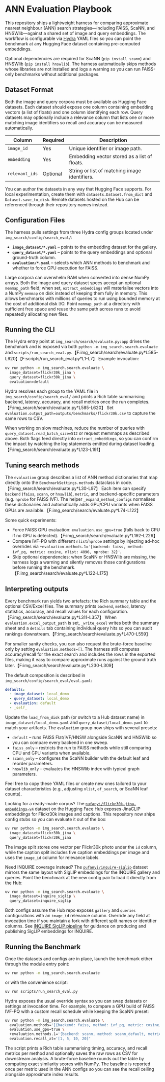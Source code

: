 # ANN Evaluation Playbook

This repository ships a lightweight harness for comparing approximate nearest
neighbour (ANN) search strategies—including FAISS, ScaNN, and HNSWlib—against a
shared set of image and query embeddings. The workflow is configurable via
[Hydra](https://hydra.cc/) YAML files so you can point the benchmark at any
Hugging Face dataset containing pre-computed embeddings.

Optional dependencies are required for ScaNN (`pip install scann`) and HNSWlib
(`pip install hnswlib`). The harness automatically skips methods whose
libraries are not installed and logs a warning so you can run FAISS-only
benchmarks without additional packages.

## Dataset Format

Both the image and query corpora must be available as Hugging Face datasets.
Each dataset should expose one column containing embedding vectors (a list of
floats) and one column identifying each row. Query datasets may optionally
include a relevance column that lists one or more matching image identifiers so
recall and accuracy can be measured automatically.

| Column           | Required | Description                                    |
|------------------|----------|------------------------------------------------|
| `image_id`       | Yes      | Unique identifier or image path.               |
| `embedding`      | Yes      | Embedding vector stored as a list of floats.   |
| `relevant_ids`   | Optional | String or list of matching image identifiers.  |

You can author the datasets in any way that Hugging Face supports. For local
experimentation, create them with `datasets.Dataset.from_dict` and
`Dataset.save_to_disk`. Remote datasets hosted on the Hub can be referenced
through their repository names instead.

## Configuration Files

The harness pulls settings from three Hydra config groups located under
`img_search/config/search_eval/`:

- **`image_dataset/*.yaml`** – points to the embedding dataset for the gallery.
- **`query_dataset/*.yaml`** – points to the query embeddings and optional
  ground-truth column.
- **`evaluation/*.yaml`** – selects which ANN methods to benchmark and whether
  to force GPU execution for FAISS.

Large corpora can overwhelm RAM when converted into dense NumPy arrays. Both the
image and query dataset specs accept an optional `memmap_path` field; when set,
`extract_embeddings` will materialise vectors into a NumPy `memmap` on disk
instead of keeping them fully in memory. This allows benchmarks with millions of
queries to run using bounded memory at the cost of additional disk I/O. Point
`memmap_path` at a directory with sufficient free space and reuse the same path
across runs to avoid repeatedly allocating new files.

## Running the CLI

The Hydra entry point at `img_search/search/evaluate.py:app` drives the benchmark and is
exposed via both `python -m img_search.search.evaluate` and
`scripts/run_search_eval.py`.【F:img_search/search/evaluate.py†L585-L620】【F:scripts/run_search_eval.py†L1-L7】 Example invocation:

```bash
uv run python -m img_search.search.evaluate \
  image_dataset=flickr30k_jina \
  query_dataset=flickr30k_jina \
  evaluation=default
```

Hydra resolves each group to the YAML file in `img_search/config/search_eval/` and prints a
Rich table summarising backend, latency, accuracy, and recall metrics once the run
completes.【F:img_search/search/evaluate.py†L585-L620】 Set
`evaluation.output_path=outputs/benchmarks/flickr30k.csv` to capture the same rows to CSV.

When working on slow machines, reduce the number of queries with
`query_dataset.read_batch_size=512` or request memmaps as described above. Both flags feed
directly into `extract_embeddings`, so you can confirm the impact by watching the log
statements emitted during dataset loading.【F:img_search/search/evaluate.py†L123-L191】

## Tuning search methods

The `evaluation` group describes a list of ANN method dictionaries that map directly onto
the `BenchmarkSettings.methods` dataclass in code.【F:img_search/search/evaluate.py†L30-L97】 Each item can specify `backend`
(`faiss`, `scann`, or `hnswlib`), `metric`, and backend-specific parameters (e.g.
`nprobe` for FAISS IVF). The helper `_expand_method_configs` normalises these dictionaries
and automatically adds GPU/CPU variants when FAISS GPUs are available.【F:img_search/search/evaluate.py†L74-L122】

Some quick experiments:

- Force FAISS GPU evaluation: `evaluation.use_gpu=true` (falls back to CPU if no GPU is
  detected).【F:img_search/search/evaluate.py†L192-L229】
- Compare IVF-PQ with different `nlist`/`nprobe` settings by injecting ad-hoc overrides via
  `+evaluation.methods.1='{backend: faiss, method: ivf_pq, metric: cosine, nlist: 4096, nprobe: 32}'`.
- Skip optional dependencies: when ScaNN or HNSWlib are missing, the harness logs a warning
  and silently removes those configurations before running the benchmark.【F:img_search/search/evaluate.py†L122-L175】

## Interpreting outputs

Every benchmark run yields two artefacts: the Rich summary table and the optional CSV/Excel
files. The summary prints `backend`, `method`, latency statistics, accuracy, and recall
values for each configuration.【F:img_search/search/evaluate.py†L311-L357】 When
`evaluation.excel_output_path` is set, `_write_excel` writes both the summary sheet and a
`details` tab containing individual query hits so you can audit rankings downstream.【F:img_search/search/evaluate.py†L470-L559】

For smaller sanity checks, you can also request the brute-force baseline only by setting
`evaluation.methods=[]`. The harness still computes accuracy/recall for the exact search
and includes the rows in the exported files, making it easy to compare approximate runs
against the ground truth later.【F:img_search/search/evaluate.py†L230-L309】

The default composition is described in `img_search/config/search_eval/eval.yaml`:

```yaml
defaults:
  - image_dataset: local_demo
  - query_dataset: local_demo
  - evaluation: default
  - _self_
```

Update the `load_from_disk` path (or switch to a Hub dataset name) in
`image_dataset/local_demo.yaml` and `query_dataset/local_demo.yaml` to match your
artifacts. The `evaluation` group now ships with several presets:

- `default` – runs FAISS Flat/IVF/HNSW alongside ScaNN and HNSWlib so you can
  compare every backend in one sweep.
- `faiss_only` – restricts the run to FAISS methods while still comparing CPU
  and GPU variants when available.
- `scann_only` – configures the ScaNN builder with the default leaf and reorder
  parameters.
- `hnswlib_only` – evaluates the HNSWlib index with typical graph parameters.

Feel free to copy these YAML files or create new ones tailored to your dataset
characteristics (e.g., adjusting `nlist`, `ef_search`, or ScaNN leaf counts).

Looking for a ready-made corpus? The
[`pufanyi/flickr30k-jina-embeddings-v4`](https://huggingface.co/datasets/pufanyi/flickr30k-jina-embeddings-v4)
dataset on the Hugging Face Hub exposes JinaCLIP embeddings for Flickr30k
images and captions. This repository now ships config stubs so you can evaluate
it out of the box:

```bash
uv run python -m img_search.search.evaluate \
  image_dataset=flickr30k_jina \
  query_dataset=flickr30k_jina
```

The image split stores one vector per Flickr30k photo under the `id` column,
while the caption split includes five caption embeddings per image and uses the
`image_id` column for relevance labels.

Need INQUIRE coverage instead? The
[`pufanyi/inquire-siglip`](https://huggingface.co/datasets/pufanyi/inquire-siglip)
dataset mirrors the same layout with SigLIP embeddings for the INQUIRE gallery
and queries. Point the benchmark at the new config pair to load it directly
from the Hub:

```bash
uv run python -m img_search.search.evaluate \
  image_dataset=inquire_siglip \
  query_dataset=inquire_siglip
```

Both configs assume the Hub repo exposes `gallery` and `queries` configurations
with an `image_id` relevance column. Override any field at invocation time if
you maintain a fork with different split names or identifier columns. See
[INQUIRE SigLIP pipeline](../tutorials/inquire_siglip_pipeline.md) for guidance on producing and
publishing SigLIP embeddings for INQUIRE.

## Running the Benchmark

Once the datasets and configs are in place, launch the benchmark either through
the module entry point:

```bash
uv run python -m img_search.search.evaluate
```

or with the convenience script:

```bash
uv run scripts/run_search_eval.py
```

Hydra exposes the usual override syntax so you can swap datasets or settings at
invocation time. For example, to compare a GPU build of FAISS IVF-PQ with a
custom recall schedule while keeping the ScaNN preset:

```bash
uv run python -m img_search.search.evaluate \
  evaluation.methods='[{backend: faiss, method: ivf_pq, metric: cosine, nlist: 1024, nprobe: 32, m: 8}]' \
  evaluation.use_gpu=true \
  +evaluation.methods.1='{backend: scann, method: scann_default, metric: cosine}' \
  evaluation.recall_at='[1, 5, 10, 20]'
```

The script prints a Rich table summarising timing, accuracy, and recall metrics
per method and optionally saves the raw rows as CSV for downstream analysis. A
brute-force baseline rounds out the table by computing exact similarity scores
with NumPy. The baseline is reported once per metric used in the ANN configs so
you can see the recall ceiling alongside approximate index results.
